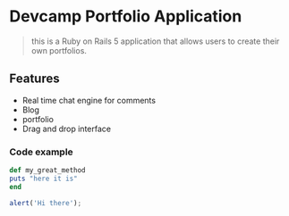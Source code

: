 # Devcamp Portfolio Application

> this is a Ruby on Rails 5 application that allows users to create their own portfolios.

## Features

- Real time chat engine for comments
- Blog
- portfolio
- Drag and drop interface

### Code example

```ruby
def my_great_method
puts "here it is"
end
```

```javascript
alert('Hi there');
```
